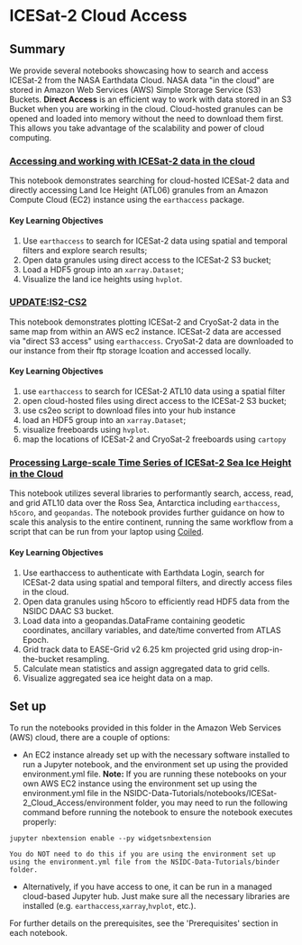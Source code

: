 # ICESat-2 Cloud Access 

## Summary
We provide several notebooks showcasing how to search and access ICESat-2 from the NASA Earthdata Cloud. NASA data "in the cloud" are stored in Amazon Web Services (AWS) Simple Storage Service (S3) Buckets. **Direct Access** is an efficient way to work with data stored in an S3 Bucket when you are working in the cloud. Cloud-hosted granules can be opened and loaded into memory without the need to download them first. This allows you take advantage of the scalability and power of cloud computing.

### [Accessing and working with ICESat-2 data in the cloud](./ATL06-direct-access_rendered.ipynb)
This notebook demonstrates searching for cloud-hosted ICESat-2 data and directly accessing Land Ice Height (ATL06) granules from an Amazon Compute Cloud (EC2) instance using the `earthaccess` package. 

#### Key Learning Objectives 
1. Use `earthaccess` to search for ICESat-2 data using spatial and temporal filters and explore search results;
2. Open data granules using direct access to the ICESat-2 S3 bucket;
3. Load a HDF5 group into an `xarray.Dataset`;
4. Visualize the land ice heights using `hvplot`.

### [UPDATE:IS2-CS2](./UPDATE-NOTEBOOK-FILENAME.ipynb)
This notebook demonstrates plotting ICESat-2 and CryoSat-2 data in the same map from within an AWS ec2 instance.  ICESat-2 data are accessed via "direct S3 access" using `earthaccess`.  CryoSat-2 data are downloaded to our instance from their ftp storage lcoation and accessed locally.  

#### Key Learning Objectives 
1. use `earthaccess` to search for ICESat-2 ATL10 data using a spatial filter
2. open cloud-hosted files using direct access to the ICESat-2 S3 bucket; 
3. use cs2eo script to download files into your hub instance
3. load an HDF5 group into an `xarray.Dataset`;  
4. visualize freeboards using `hvplot`.
5. map the locations of ICESat-2 and CryoSat-2 freeboards using `cartopy`

### [Processing Large-scale Time Series of ICESat-2 Sea Ice Height in the Cloud](./ATL10-h5coro_rendered.ipynb)
This notebook utilizes several libraries to performantly search, access, read, and grid ATL10 data over the Ross Sea, Antarctica including `earthaccess`, `h5coro`, and `geopandas`. The notebook provides further guidance on how to scale this analysis to the entire continent, running the same workflow from a script that can be run from your laptop using [Coiled](https://www.coiled.io/).

#### Key Learning Objectives 
1. Use earthaccess to authenticate with Earthdata Login, search for ICESat-2 data using spatial and temporal filters, and directly access files in the cloud.
2. Open data granules using h5coro to efficiently read HDF5 data from the NSIDC DAAC S3 bucket.
3. Load data into a geopandas.DataFrame containing geodetic coordinates, ancillary variables, and date/time converted from ATLAS Epoch.
4. Grid track data to EASE-Grid v2 6.25 km projected grid using drop-in-the-bucket resampling.
5. Calculate mean statistics and assign aggregated data to grid cells.
6. Visualize aggregated sea ice height data on a map.

## Set up
To run the notebooks provided in this folder in the Amazon Web Services (AWS) cloud, there are a couple of options:
* An EC2 instance already set up with the necessary software installed to run a Jupyter notebook, and the environment set up using the provided environment.yml file. **Note:** If you are running these notebooks on your own AWS EC2 instance using the environment set up using the environment.yml file in the NSIDC-Data-Tutorials/notebooks/ICESat-2_Cloud_Access/environment folder, you may need to run the following command before running the notebook to ensure the notebook executes properly:

`jupyter nbextension enable --py widgetsnbextension`

    You do NOT need to do this if you are using the environment set up using the environment.yml file from the NSIDC-Data-Tutorials/binder folder.
    
* Alternatively, if you have access to one, it can be run in a managed cloud-based Jupyter hub. Just make sure all the necessary libraries are installed (e.g. `earthaccess`,`xarray`,`hvplot`, etc.). 

For further details on the prerequisites, see the 'Prerequisites' section in each notebook. 



